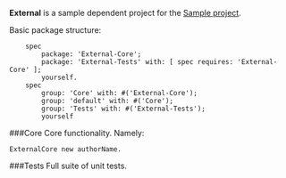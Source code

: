 **External**  is a sample dependent project for the [Sample project][1].

Basic package structure:

```Smalltalk
    spec
        package: 'External-Core';
        package: 'External-Tests' with: [ spec requires: 'External-Core' ];
        yourself.
    spec
        group: 'Core' with: #('External-Core');
        group: 'default' with: #('Core');
        group: 'Tests' with: #('External-Tests');
        yourself
```

###Core
Core functionality. Namely:

```Smalltalk
ExternalCore new authorName.
```

###Tests
Full suite of unit tests.

[1]: https://github.com/dalehenrich/sample